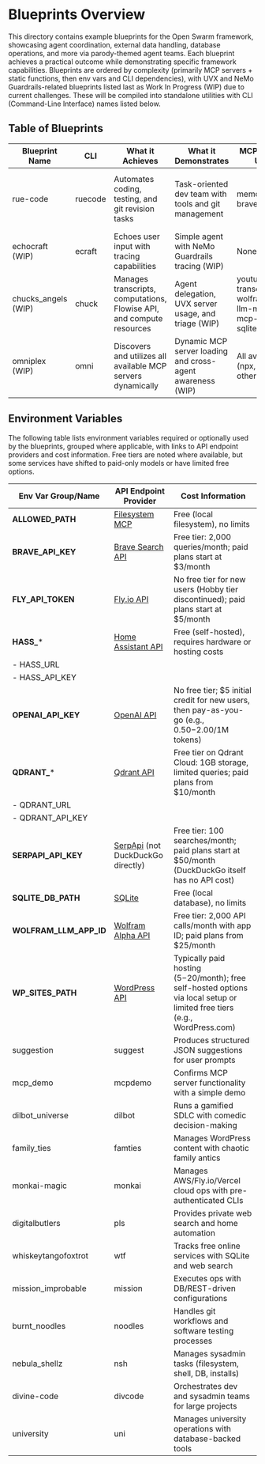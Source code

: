 # Blueprints Overview

This directory contains example blueprints for the Open Swarm framework, showcasing agent coordination, external data handling, database operations, and more via parody-themed agent teams. Each blueprint achieves a practical outcome while demonstrating specific framework capabilities. Blueprints are ordered by complexity (primarily MCP servers + static functions, then env vars and CLI dependencies), with UVX and NeMo Guardrails-related blueprints listed last as Work In Progress (WIP) due to current challenges. These will be compiled into standalone utilities with CLI (Command-Line Interface) names listed below.

## Table of Blueprints

| Blueprint Name          | CLI      | What it Achieves                                           | What it Demonstrates                                           | MCP Servers Used                                | Env Vars Required                          | CLI Dependencies                       | Static Functions                          |
|-------------------------|----------|------------------------------------------------------------|----------------------------------------------------------------|------------------------------------------------|--------------------------------------------|----------------------------------------|-------------------------------------------|
| rue-code                | ruecode  | Automates coding, testing, and git revision tasks          | Task-oriented dev team with tools and git management           | memory, brave-search                           | [BRAVE_API_KEY](#brave_api_key)            | git CLI, npm CLI, pytest CLI           | execute_command, read_file, write_to_file, write_md_file, apply_diff, search_files, list_files, run_test_command, prepare_git_commit |
| echocraft (WIP)         | ecraft   | Echoes user input with tracing capabilities                | Simple agent with NeMo Guardrails tracing (WIP)                 | None                                           | None                                       | None                                   | echo_function                             |
| chucks_angels (WIP)     | chuck    | Manages transcripts, computations, Flowise API, and compute resources | Agent delegation, UVX server usage, and triage (WIP)       | youtube-transcript, wolframalpha-llm-mcp, mcp-flowise, sqlite-uvx, fly | [WOLFRAM_LLM_APP_ID](#wolfram_llm_app_id), [FLY_API_TOKEN](#fly_api_token), [SQLITE_DB_PATH](#sqlite_db_path) | None                                   | None                                      |
| omniplex (WIP)          | omni     | Discovers and utilizes all available MCP servers dynamically | Dynamic MCP server loading and cross-agent awareness (WIP)      | All available (npx, uvx, others)               | [OPENAI_API_KEY](#openai_api_key), [BRAVE_API_KEY](#brave_api_key), [SERPAPI_API_KEY](#serpapi_api_key), [QDRANT_*](#qdrant_), [WOLFRAM_LLM_APP_ID](#wolfram_llm_app_id), [SQLITE_DB_PATH](#sqlite_db_path) | None                                   | generate_base_instructions, generate_tool_summary |

## Environment Variables

The following table lists environment variables required or optionally used by the blueprints, grouped where applicable, with links to API endpoint providers and cost information. Free tiers are noted where available, but some services have shifted to paid-only models or have limited free options.

| Env Var Group/Name      | API Endpoint Provider                                  | Cost Information                       |
|-------------------------|-------------------------------------------------------|----------------------------------------|
| <a name="allowed_path"></a>**ALLOWED_PATH**         | [Filesystem MCP](https://github.com/modelcontextprotocol/server-filesystem) | Free (local filesystem), no limits     |
| <a name="brave_api_key"></a>**BRAVE_API_KEY**       | [Brave Search API](https://api.search.brave.com/)     | Free tier: 2,000 queries/month; paid plans start at $3/month |
| <a name="fly_api_token"></a>**FLY_API_TOKEN**       | [Fly.io API](https://fly.io/docs/reference/api/)      | No free tier for new users (Hobby tier discontinued); paid plans start at $5/month |
| <a name="hass_"></a>**HASS_***                      | [Home Assistant API](https://www.home-assistant.io/integrations/rest_api/) | Free (self-hosted), requires hardware or hosting costs |
| - HASS_URL              |                                                       |                                        |
| - HASS_API_KEY          |                                                       |                                        |
| <a name="openai_api_key"></a>**OPENAI_API_KEY**     | [OpenAI API](https://platform.openai.com/docs/api-reference) | No free tier; $5 initial credit for new users, then pay-as-you-go (e.g., $0.50-$2.00/1M tokens) |
| <a name="qdrant_"></a>**QDRANT_***                  | [Qdrant API](https://qdrant.tech/documentation/)      | Free tier on Qdrant Cloud: 1GB storage, limited queries; paid plans from $10/month |
| - QDRANT_URL            |                                                       |                                        |
| - QDRANT_API_KEY        |                                                       |                                        |
| <a name="serpapi_api_key"></a>**SERPAPI_API_KEY**   | [SerpApi](https://serpapi.com/) (not DuckDuckGo directly) | Free tier: 100 searches/month; paid plans start at $50/month (DuckDuckGo itself has no API cost) |
| <a name="sqlite_db_path"></a>**SQLITE_DB_PATH**     | [SQLite](https://www.sqlite.org/docs.html)            | Free (local database), no limits       |
| <a name="wolfram_llm_app_id"></a>**WOLFRAM_LLM_APP_ID** | [Wolfram Alpha API](https://products.wolframalpha.com/api/) | Free tier: 2,000 API calls/month with app ID; paid plans from $25/month |
| <a name="wp_sites_path"></a>**WP_SITES_PATH**       | [WordPress API](https://developer.wordpress.org/rest-api/) | Typically paid hosting ($5-$20/month); free self-hosted options via local setup or limited free tiers (e.g., WordPress.com) |
| suggestion              | suggest  | Produces structured JSON suggestions for user prompts      | Structured JSON output via a single agent                      | None                                           | None                                       | None                                   | None                                      |
| mcp_demo                | mcpdemo  | Confirms MCP server functionality with a simple demo       | Basic MCP server operation and functionality testing           | everything                                     | None                                       | None                                   | None                                      |
| dilbot_universe         | dilbot   | Runs a gamified SDLC with comedic decision-making          | DB-driven configs and gamified handoffs in a multi-agent setup | None                                           | None                                       | None                                   | build_product, sabotage_project           |
| family_ties             | famties  | Manages WordPress content with chaotic family antics       | DB-driven WordPress management with agent coordination         | memory, server-wp-mcp                          | [WP_SITES_PATH](#wp_sites_path)            | None                                   | None                                      |
| monkai-magic            | monkai   | Manages AWS/Fly.io/Vercel cloud ops with pre-authenticated CLIs | Lightweight cloud ops with hierarchical delegation         | mcp-shell                                      | None                                       | aws CLI, flyctl CLI, vercel CLI        | aws_cli, fly_cli, vercel_cli              |
| digitalbutlers          | pls      | Provides private web search and home automation            | Multi-agent butler system for search and Home Assistant control| memory, duckduckgo-search, home-assistant, mcp-npx-fetch | [SERPAPI_API_KEY](#serpapi_api_key), [HASS_*](#hass_) | None                                   | None                                      |
| whiskeytangofoxtrot     | wtf      | Tracks free online services with SQLite and web search     | Hierarchical agent team for service tracking and data collection | sqlite, brave-search, mcp-npx-fetch, mcp-doc-forge, filesystem | [BRAVE_API_KEY](#brave_api_key), [SQLITE_DB_PATH](#sqlite_db_path), [ALLOWED_PATH](#allowed_path) | None                                   | None                                      |
| mission_improbable      | mission  | Executes ops with DB/REST-driven configurations            | DB-driven configs and filesystem/shell ops in a multi-agent system | memory, filesystem, mcp-shell, brave-search, rag-docs | [BRAVE_API_KEY](#brave_api_key), [OPENAI_API_KEY](#openai_api_key), [QDRANT_*](#qdrant_) | None                                   | echo_command                              |
| burnt_noodles           | noodles  | Handles git workflows and software testing processes       | Agent coordination for git/test ops with handoff routing       | None                                           | None                                       | git CLI, npm CLI, pytest CLI           | git_status, git_diff, git_add, git_commit, git_push, run_npm_test, run_pytest |
| nebula_shellz           | nsh      | Manages sysadmin tasks (filesystem, shell, DB, installs)   | Multi-agent sysadmin coordination with memory and installs     | filesystem, mcp-shell, brave-search, sqlite, mcp-installer, memory, rag-docs | [BRAVE_API_KEY](#brave_api_key), [OPENAI_API_KEY](#openai_api_key), [QDRANT_*](#qdrant_), [SQLITE_DB_PATH](#sqlite_db_path) | None                                   | None                                      |
| divine-code             | divcode  | Orchestrates dev and sysadmin teams for large projects     | Large-scale agent coordination with comprehensive MCP usage     | filesystem, mcp-shell, sqlite, memory, sequential-thinking, duckduckgo-search, mcp-server-reddit | [SERPAPI_API_KEY](#serpapi_api_key), [SQLITE_DB_PATH](#sqlite_db_path), [ALLOWED_PATH](#allowed_path) | None                                   | None                                      |
| university              | uni      | Manages university operations with database-backed tools   | Multi-agent system with Django ORM for academic support        | None                                           | [SQLITE_DB_PATH](#sqlite_db_path)          | None                                   | search_courses, search_students, search_teaching_units, search_topics, search_learning_objectives, search_subtopics, search_enrollments, search_assessment_items, extended_comprehensive_search, comprehensive_search |

